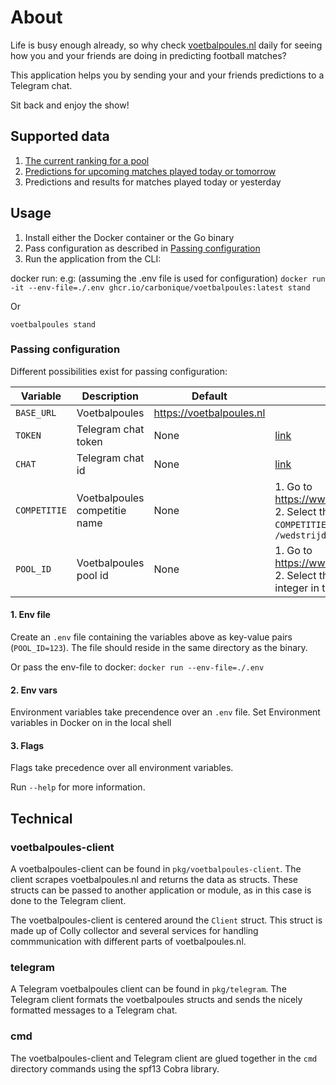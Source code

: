 # About

Life is busy enough already, so why check [voetbalpoules.nl](https://voetbalpoules.nl) daily for seeing how you and your friends are doing in predicting football matches?

This application helps you by sending your and your friends predictions to a Telegram chat. 

Sit back and enjoy the show!

## Supported data

1. [The current ranking for a pool](assets/telegram-stand.png)
2. [Predictions for upcoming matches played today or tomorrow](assets/telegram-voorspellingen.png)
3. Predictions and results for matches played today or yesterday

## Usage

1. Install either the Docker container or the Go binary
2. Pass configuration as described in [Passing configuration](#passing-configuration)
3. Run the application from the CLI:
 
docker run: e.g: (assuming the .env file is used for configuration) `docker run -it --env-file=./.env ghcr.io/carbonique/voetbalpoules:latest stand`

Or 

`voetbalpoules stand`

### Passing configuration

Different possibilities exist for passing configuration:

| Variable     | Description                   | Default                  | Instructions                                                                                                                                              |
|--------------|-------------------------------|--------------------------|-----------------------------------------------------------------------------------------------------------------------------------------------------------|
| `BASE_URL`   | Voetbalpoules                 | https://voetbalpoules.nl |                                                                                                                                                           |
| `TOKEN`      | Telegram chat token           | None                     | [link](https://stackoverflow.com/questions/32423837/telegram-bot-how-to-get-a-group-chat-id)                                                              |
| `CHAT`       | Telegram chat id              | None                     | [link](https://stackoverflow.com/questions/32423837/telegram-bot-how-to-get-a-group-chat-id)                                                              |
| `COMPETITIE` | Voetbalpoules competitie name | None                     | 1. Go to https://www.voetbalpoules.nl/wedstrijd/index 2. Select the competition you want 3. `COMPETITIE` is the part in the url after `/wedstrijd/index/` |
| `POOL_ID`    | Voetbalpoules pool id         | None                     | 1. Go to https://www.voetbalpoules.nl/stand/poules 2. Select the pool you want 3. `POOL` is the integer in the url after `/stand/poules/`                 |

#### 1. Env file

Create an `.env` file containing the variables above as key-value pairs (`POOL_ID=123`). The file should reside in the same directory as the binary.

Or pass the env-file to docker: 
`docker run --env-file=./.env`

#### 2. Env vars

Environment variables take precendence over an `.env` file.
Set Environment variables in Docker on in the local shell

#### 3. Flags 

Flags take precedence over all environment variables.

Run `--help` for more information.

## Technical

### voetbalpoules-client

A voetbalpoules-client can be found in `pkg/voetbalpoules-client`. The client scrapes voetbalpoules.nl and returns the data as structs. These structs can be passed to another application or module, as in this case is done to the Telegram client. 

The voetbalpoules-client is centered around the `Client` struct. This struct is made up of Colly collector and several services for handling commmunication with different parts of voetbalpoules.nl.

### telegram

A Telegram voetbalpoules client can be found in `pkg/telegram`.
The Telegram client formats the voetbalpoules structs and sends the nicely formatted messages to a Telegram chat.

### cmd

The voetbalpoules-client and Telegram client are glued together in the `cmd` directory commands using the spf13 Cobra library.